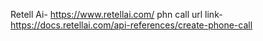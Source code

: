 Retell Ai- https://www.retellai.com/
phn call url link- https://docs.retellai.com/api-references/create-phone-call
